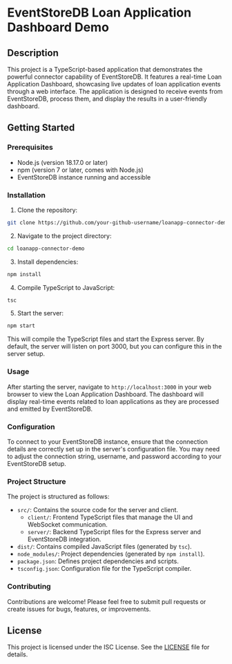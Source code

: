 # EventStoreDB Loan Application Dashboard Demo

## Description

This project is a TypeScript-based application that demonstrates the powerful connector capability of EventStoreDB. It features a real-time Loan Application Dashboard, showcasing live updates of loan application events through a web interface. The application is designed to receive events from EventStoreDB, process them, and display the results in a user-friendly dashboard.

## Getting Started

### Prerequisites

- Node.js (version 18.17.0 or later)
- npm (version 7 or later, comes with Node.js)
- EventStoreDB instance running and accessible

### Installation

1. Clone the repository:

```bash
git clone https://github.com/your-github-username/loanapp-connector-demo.git
```

2. Navigate to the project directory:

```bash
cd loanapp-connector-demo
```

3. Install dependencies:

```bash
npm install
```

4. Compile TypeScript to JavaScript:

```bash
tsc
```

5. Start the server:

```bash
npm start
```

This will compile the TypeScript files and start the Express server. By default, the server will listen on port 3000, but you can configure this in the server setup.

### Usage

After starting the server, navigate to `http://localhost:3000` in your web browser to view the Loan Application Dashboard. The dashboard will display real-time events related to loan applications as they are processed and emitted by EventStoreDB.

### Configuration

To connect to your EventStoreDB instance, ensure that the connection details are correctly set up in the server's configuration file. You may need to adjust the connection string, username, and password according to your EventStoreDB setup.

### Project Structure

The project is structured as follows:

- `src/`: Contains the source code for the server and client.
  - `client/`: Frontend TypeScript files that manage the UI and WebSocket communication.
  - `server/`: Backend TypeScript files for the Express server and EventStoreDB integration.
- `dist/`: Contains compiled JavaScript files (generated by `tsc`).
- `node_modules/`: Project dependencies (generated by `npm install`).
- `package.json`: Defines project dependencies and scripts.
- `tsconfig.json`: Configuration file for the TypeScript compiler.

### Contributing

Contributions are welcome! Please feel free to submit pull requests or create issues for bugs, features, or improvements.

## License

This project is licensed under the ISC License. See the [LICENSE](LICENSE) file for details.